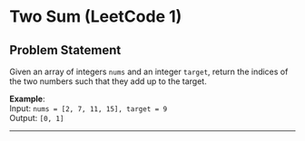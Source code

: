 # Two Sum (LeetCode 1)

## Problem Statement
Given an array of integers `nums` and an integer `target`, return the indices of the two numbers such that they add up to the target.

**Example**:  
Input: `nums = [2, 7, 11, 15], target = 9`  
Output: `[0, 1]`  

---


